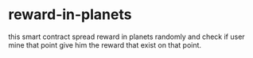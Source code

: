 # reward-in-planets
this smart contract spread reward in planets randomly and check if user mine that point give him the reward that exist on that point. 
